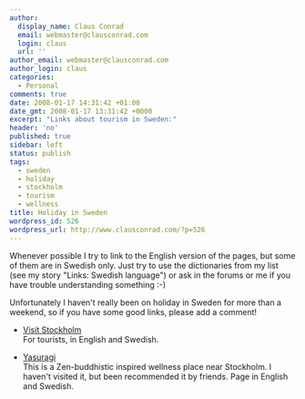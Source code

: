 ```yaml
---
author:
  display_name: Claus Conrad
  email: webmaster@clausconrad.com
  login: claus
  url: ''
author_email: webmaster@clausconrad.com
author_login: claus
categories:
  - Personal
comments: true
date: 2008-01-17 14:31:42 +01:00
date_gmt: 2008-01-17 13:31:42 +0000
excerpt: "Links about tourism in Sweden:"
header: 'no'
published: true
sidebar: left
status: publish
tags:
  - sweden
  - holiday
  - stockholm
  - tourism
  - wellness
title: Holiday in Sweden
wordpress_id: 526
wordpress_url: http://www.clausconrad.com/?p=526
---
```

Whenever possible I try to link to the English version of the pages, but some of them are in Swedish only. Just try to use the dictionaries from my list (see my story "Links: Swedish language") or ask in the forums or me if you have trouble understanding something :-)

Unfortunately I haven't really been on holiday in Sweden for more than a weekend, so if you have some good links, please add a comment!

*   [Visit Stockholm](https://www.visitstockholm.com/)  
    For tourists, in English and Swedish.

*   [Yasuragi](https://yasuragi.se/)  
    This is a Zen-buddhistic inspired wellness place near Stockholm. I haven't visited it, but been recommended it by friends. Page in English and Swedish.

